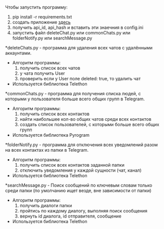Чтобы запустить программу:
1) pip install -r requirements.txt
2) создать приложение [здесь](https://my.telegram.org/) 
3) получить api_id, api_hash и вставить эти знаечния в config.ini
4) запустить файл deleteChat.py или commonChats.py или folderNotify.py или searchMessage.py

*deleteChats.py - программа для удаления всех чатов с удалёнными аккаунтами.
  - Алгоритм программы:
    1) получить список всех чатов
    2) у чата получить User
    3) проверить если у User поле deleted: true, то удалить чат
  - Используется библиотека Telethon

*commonChats.py - программа для получения списка людей, с которыми у пользователя больше всего общих групп в Telegram.
  - Алгоритм программы:
    1) получить список всех контактов
    2) найти наибольшее кол-во общих чатов среди всех контактов
    3) создать список пользователей, с которыми больше всего общих групп
  - Используется библиотека Pyrogram

*folderNotify.py - программа для отключения всех уведомлений разом на всех контактах из папки в Telegram.
  - Алгоритм программы:
    1) получить список всех контактов заданной папки
    2) отключить уведомления у каждой сущности (чат, канал)
  - Используется библиотека Telethon

*searchMessage.py - Поиск сообщений по ключевым словам только среди папки (по умолчанию ищет везде, вне зависимости от папки)
  - Алгоритм программы:
    1) получить диалоги папки
    2) пройтись по каждому диалогу, выполняя поиск сообщения
    3) вернуть id диалога, id отправителя, сообщение
  - Используется библиотека Telethon
